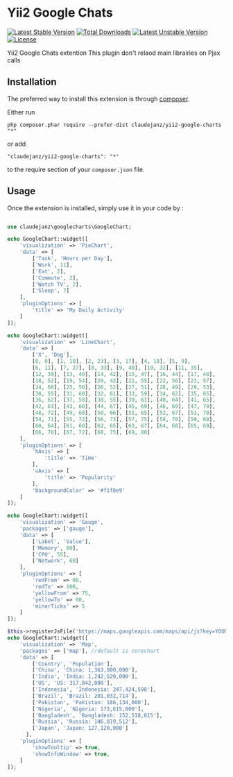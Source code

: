 Yii2 Google Chats
================
[![Latest Stable Version](https://poser.pugx.org/claudejanz/yii2-google-charts/v/stable.svg)](https://packagist.org/packages/claudejanz/yii2-google-charts) [![Total Downloads](https://poser.pugx.org/claudejanz/yii2-google-charts/downloads.svg)](https://packagist.org/packages/claudejanz/yii2-google-charts) [![Latest Unstable Version](https://poser.pugx.org/claudejanz/yii2-google-charts/v/unstable.svg)](https://packagist.org/packages/claudejanz/yii2-google-charts) [![License](https://poser.pugx.org/claudejanz/yii2-google-charts/license.svg)](https://packagist.org/packages/claudejanz/yii2-google-charts)

Yii2 Google Chats extention 
This plugin don't relaod main librairies on Pjax calls

Installation
------------

The preferred way to install this extension is through [composer](http://getcomposer.org/download/).

Either run

```
php composer.phar require --prefer-dist claudejanz/yii2-google-charts "*"
```

or add

```
"claudejanz/yii2-google-charts": "*"
```

to the require section of your `composer.json` file.


Usage
-----

Once the extension is installed, simply use it in your code by  :

```php

use claudejanz\googlecharts\GoogleChart;

echo GoogleChart::widget([
    'visualization' => 'PieChart',
    'data' => [
        ['Task', 'Hours per Day'],
        ['Work', 11],
        ['Eat', 2],
        ['Commute', 2],
        ['Watch TV', 2],
        ['Sleep', 7]
    ],
    'pluginOptions' => [
        'title' => 'My Daily Activity'
    ]
]);

echo GoogleChart::widget([
    'visualization' => 'LineChart',
    'data' => [
        ['X', 'Dog'],
        [0, 0], [1, 10], [2, 23], [3, 17], [4, 18], [5, 9],
        [6, 11], [7, 27], [8, 33], [9, 40], [10, 32], [11, 35],
        [12, 30], [13, 40], [14, 42], [15, 47], [16, 44], [17, 48],
        [18, 52], [19, 54], [20, 42], [21, 55], [22, 56], [23, 57],
        [24, 60], [25, 50], [26, 52], [27, 51], [28, 49], [29, 53],
        [30, 55], [31, 60], [32, 61], [33, 59], [34, 62], [35, 65],
        [36, 62], [37, 58], [38, 55], [39, 61], [40, 64], [41, 65],
        [42, 63], [43, 66], [44, 67], [45, 69], [46, 69], [47, 70],
        [48, 72], [49, 68], [50, 66], [51, 65], [52, 67], [53, 70],
        [54, 71], [55, 72], [56, 73], [57, 75], [58, 70], [59, 68],
        [60, 64], [61, 60], [62, 65], [63, 67], [64, 68], [65, 69],
        [66, 70], [67, 72], [68, 75], [69, 80]
    ],
    'pluginOptions' => [
        'hAxis' => [
            'title' => 'Time'
        ],
        'vAxis' => [
            'title' => 'Popularity'
        ],
        'backgroundColor' => '#f1f8e9'
    ]
]);

echo GoogleChart::widget([
    'visualization' => 'Gauge',
    'packages' => ['gauge'],
    'data' => [
        ['Label', 'Value'],
        ['Memory', 80],
        ['CPU', 55],
        ['Network', 68]
    ],
    'pluginOptions' => [
        'redFrom' => 90,
        'redTo' => 100,
        'yellowFrom' => 75,
        'yellowTo' => 90,
        'minorTicks' => 5
    ]
]);

$this->registerJsFile('https://maps.googleapis.com/maps/api/js?key=YOUR_API_KEY');
echo GoogleChart::widget([
    'visualization' => 'Map',
    'packages' => ['map'], //default is corechart
    'data' => [
        ['Country', 'Population'],
        ['China', 'China: 1,363,800,000'],
        ['India', 'India: 1,242,620,000'],
        ['US', 'US: 317,842,000'],
        ['Indonesia', 'Indonesia: 247,424,598'],
        ['Brazil', 'Brazil: 201,032,714'],
        ['Pakistan', 'Pakistan: 186,134,000'],
        ['Nigeria', 'Nigeria: 173,615,000'],
        ['Bangladesh', 'Bangladesh: 152,518,015'],
        ['Russia', 'Russia: 146,019,512'],
        ['Japan', 'Japan: 127,120,000']
      ],
    'pluginOptions' => [
        'showTooltip' => true,
        'showInfoWindow' => true,
    ]
]);

```